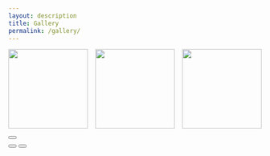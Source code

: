 ```yaml
---
layout: description
title: Gallery
permalink: /gallery/
---
```


<style>
  .gallery-container {
    display: flex;
    flex-wrap: wrap;
    justify-content: space-between;
  }
  .gallery-item {
    width: calc(33.333% - 10px);
    margin-bottom: 15px;
  }
  .gallery-item figure {
    margin: 0;
  }
  .gallery-item .thumb-container {
    position: relative;
    width: 100%;
    padding-bottom: 100%; /* 1:1 aspect ratio */
    overflow: hidden;
  }
  .gallery-item img {
    position: absolute;
    top: 50%;
    left: 50%;
    width: auto;
    height: 100%;
    transform: translate(-50%, -50%);
  }
  .gallery-item img.landscape {
    height: auto;
    width: 100%;
  }
</style>


<style>
  .gallery-container {
    display: flex;
    flex-wrap: wrap;
    justify-content: space-between;
  }
  .gallery-item {
    width: calc(33.333% - 10px);
    margin-bottom: 15px;
  }
  .gallery-item figure {
    margin: 0;
  }
  .gallery-item .thumb-container {
    position: relative;
    width: 100%;
    padding-bottom: 100%; /* 1:1 aspect ratio */
    overflow: hidden;
  }
  .gallery-item img {
    position: absolute;
    top: 50%;
    left: 50%;
    width: auto;
    height: 100%;
    transform: translate(-50%, -50%);
  }
  .gallery-item img.landscape {
    height: auto;
    width: 100%;
  }
</style>

<section>
    <!-- 갤러리 -->
    <div id="area6" idx="6">
        <section class="gallery line" id="gallery">
            <div class="area gallery-container">
                <!-- 갤러리 아이템 -->
                <div class="gallery-item">
                    <figure>
                        <div class="thumb-container">
                            <a href="https://i.namu.wiki/i/wQ9yxNSCR44RkET-qb_5PfDOb5u7sMSuvFSsUOiWe6XuVEiUDPoUEkqEOz4JSFUzfKOcoZB60WNjlHUD4eO4yPvbqL-BJXX2M8DFTu2MxBGg79UhG0oGB06YGyFoMKdhNsu8BHgCiSqR4z8Knk9K1Q.webp" itemprop="contentUrl" class="setimgsize">
                                <img src="https://i.namu.wiki/i/wQ9yxNSCR44RkET-qb_5PfDOb5u7sMSuvFSsUOiWe6XuVEiUDPoUEkqEOz4JSFUzfKOcoZB60WNjlHUD4eO4yPvbqL-BJXX2M8DFTu2MxBGg79UhG0oGB06YGyFoMKdhNsu8BHgCiSqR4z8Knk9K1Q.webp" class="img_frame" itemprop="thumbnail" alt="">
                            </a>
                        </div>
                    </figure>
                </div>
                <div class="gallery-item">
                    <figure>
                        <div class="thumb-container">
                            <a href="https://i.namu.wiki/i/wQ9yxNSCR44RkET-qb_5PfDOb5u7sMSuvFSsUOiWe6XuVEiUDPoUEkqEOz4JSFUzfKOcoZB60WNjlHUD4eO4yPvbqL-BJXX2M8DFTu2MxBGg79UhG0oGB06YGyFoMKdhNsu8BHgCiSqR4z8Knk9K1Q.webp" itemprop="contentUrl" class="setimgsize">
                                <img src="https://i.namu.wiki/i/wQ9yxNSCR44RkET-qb_5PfDOb5u7sMSuvFSsUOiWe6XuVEiUDPoUEkqEOz4JSFUzfKOcoZB60WNjlHUD4eO4yPvbqL-BJXX2M8DFTu2MxBGg79UhG0oGB06YGyFoMKdhNsu8BHgCiSqR4z8Knk9K1Q.webp" class="img_frame" itemprop="thumbnail" alt="">
                            </a>
                        </div>
                    </figure>
                </div>
                <div class="gallery-item">
                    <figure>
                        <div class="thumb-container">
                            <a href="https://i.namu.wiki/i/wQ9yxNSCR44RkET-qb_5PfDOb5u7sMSuvFSsUOiWe6XuVEiUDPoUEkqEOz4JSFUzfKOcoZB60WNjlHUD4eO4yPvbqL-BJXX2M8DFTu2MxBGg79UhG0oGB06YGyFoMKdhNsu8BHgCiSqR4z8Knk9K1Q.webp" itemprop="contentUrl" class="setimgsize">
                                <img src="https://i.namu.wiki/i/wQ9yxNSCR44RkET-qb_5PfDOb5u7sMSuvFSsUOiWe6XuVEiUDPoUEkqEOz4JSFUzfKOcoZB60WNjlHUD4eO4yPvbqL-BJXX2M8DFTu2MxBGg79UhG0oGB06YGyFoMKdhNsu8BHgCiSqR4z8Knk9K1Q.webp" class="img_frame" itemprop="thumbnail" alt="">
                            </a>
                        </div>
                    </figure>
                </div>
                <!-- Add more gallery items as needed -->
            </div>
            <!-- 갤러리 확대 -->
            <div class="pswp" tabindex="-1" role="dialog" aria-hidden="true">
                <div class="pswp__bg"></div>
                <div class="pswp__scroll-wrap">
                    <div class="pswp__container">
                        <div class="pswp__item"></div>
                        <div class="pswp__item"></div>
                        <div class="pswp__item"></div>
                    </div>
                    <div class="pswp__ui pswp__ui--hidden">
                        <div class="pswp__top-bar">
                            <div class="pswp__counter"></div>
                            <button class="pswp__button pswp__button--close" title="Close (Esc)"></button>
                            <div class="pswp__preloader">
                                <div class="pswp__preloader__icn">
                                    <div class="pswp__preloader__cut">
                                        <div class="pswp__preloader__donut"></div>
                                    </div>
                                </div>
                            </div>
                        </div>
                        <div class="pswp__share-modal pswp__share-modal--hidden pswp__single-tap">
                            <div class="pswp__share-tooltip"></div>
                        </div>
                        <button class="pswp__button pswp__button--arrow--left" title="Previous (arrow left)"></button>
                        <button class="pswp__button pswp__button--arrow--right" title="Next (arrow right)"></button>
                        <div class="pswp__caption">
                            <div class="pswp__caption__center"></div>
                        </div>
                    </div>
                </div>
            </div>
            <!-- / 갤러리 확대 -->
        </section>
    </div>
</section>

<!-- PhotoSwipe Core JS -->
<link rel="stylesheet" href="https://cdnjs.cloudflare.com/ajax/libs/photoswipe/4.1.3/photoswipe.min.css">
<link rel="stylesheet" href="https://cdnjs.cloudflare.com/ajax/libs/photoswipe/4.1.3/default-skin/default-skin.min.css">
<script src="https://cdnjs.cloudflare.com/ajax/libs/photoswipe/4.1.3/photoswipe.min.js"></script>
<script src="https://cdnjs.cloudflare.com/ajax/libs/photoswipe/4.1.3/photoswipe-ui-default.min.js"></script>
<script>
var initPhotoSwipeFromDOM = function(gallerySelector) {

    var parseThumbnailElements = function(el) {
        var thumbElements = el.childNodes,
            numNodes = thumbElements.length,
            items = [],
            figureEl,
            linkEl,
            item;

        for(var i = 0; i < numNodes; i++) {
            figureEl = thumbElements[i]; // <figure> element

            if(figureEl.nodeType !== 1) {
                continue;
            }

            linkEl = figureEl.children[0]; // <a> element

            item = {
                src: linkEl.getAttribute('href'),
                w: 0, // Placeholder, will be set later
                h: 0  // Placeholder, will be set later
            };

            if(linkEl.children.length > 0) {
                item.msrc = linkEl.children[0].getElementsByTagName('img')[0].getAttribute('src');
            }

            item.el = figureEl; // save link to element for getThumbBoundsFn

            items.push(item);
        }

        return items;
    };

    var closest = function closest(el, fn) {
        return el && ( fn(el) ? el : closest(el.parentNode, fn) );
    };

    var onThumbnailsClick = function(e) {
        e.preventDefault ? e.preventDefault() : e.returnValue = false;

        var eTarget = e.target || e.srcElement;

        var clickedListItem = closest(eTarget, function(el) {
            return (el.tagName && el.tagName.toUpperCase() === 'FIGURE');
        });

        if(!clickedListItem) {
            return;
        }

        var clickedGallery = clickedListItem.parentNode,
            childNodes = clickedListItem.parentNode.childNodes,
            numChildNodes = childNodes.length,
            nodeIndex = 0,
            index;

        for (var i = 0; i < numChildNodes; i++) {
            if(childNodes[i].nodeType !== 1) {
                continue;
            }

            if(childNodes[i] === clickedListItem) {
                index = nodeIndex;
                break;
            }
            nodeIndex++;
        }

        if(index >= 0) {
            openPhotoSwipe(index, clickedGallery);
        }
        return false;
    };

    var photoswipeParseHash = function() {
        var hash = window.location.hash.substring(1),
            params = {};

        if(hash.length < 5) {
            return params;
        }

        var vars = hash.split('&');
        for (var i = 0; i < vars.length; i++) {
            if(!vars[i]) {
                continue;
            }
            var pair = vars[i].split('=');
            if(pair.length < 2) {
                continue;
            }
            params[pair[0]] = pair[1];
        }

        if(params.gid) {
            params.gid = parseInt(params.gid, 10);
        }

        return params;
    };

    var openPhotoSwipe = function(index, galleryElement, disableAnimation, fromURL) {
        var pswpElement = document.querySelectorAll('.pswp')[0],
            gallery,
            options,
            items;

        items = parseThumbnailElements(galleryElement);

        options = {
            index: index,
            galleryUID: galleryElement.getAttribute('data-pswp-uid'),

            getThumbBoundsFn: function(index) {
                var thumbnail = items[index].el.getElementsByTagName('img')[0],
                    pageYScroll = window.pageYOffset || document.documentElement.scrollTop,
                    rect = thumbnail.getBoundingClientRect();

                return {x:rect.left, y:rect.top + pageYScroll, w:rect.width};
            }

        };

        if(fromURL) {
            if(options.galleryPIDs) {
                for(var j = 0; j < items.length; j++) {
                    if(items[j].pid == index) {
                        options.index = j;
                        break;
                    }
                }
            } else {
                options.index = parseInt(index, 10) - 1;
            }
        }

        if(isNaN(options.index)) {
            return;
        }

        if(disableAnimation) {
            options.showAnimationDuration = 0;
        }

        gallery = new PhotoSwipe(pswpElement, PhotoSwipeUI_Default, items, options);

        // Get the original image size
        gallery.listen('gettingData', function(index, item) {
            if (item.w < 1 || item.h < 1) { // if dimensions are not set
                var img = new Image(); 
                img.onload = function() { // will get size after the image is loaded
                    item.w = this.width; 
                    item.h = this.height;
                    gallery.invalidateCurrItems(); // reinit Items
                    gallery.updateSize(true); // reinit Items
                };
                img.src = item.src; // let's download image
            }
        });

        gallery.init();
    };

    var galleryElements = document.querySelectorAll(gallerySelector);

    for(var i = 0, l = galleryElements.length; i < l; i++) {
        galleryElements[i].setAttribute('data-pswp-uid', i+1);
        galleryElements[i].onclick = onThumbnailsClick;
    }

    var hashData = photoswipeParseHash();
    if(hashData.pid && hashData.gid) {
        openPhotoSwipe(hashData.pid ,  galleryElements[ hashData.gid - 1 ], true, true);
    }
};

initPhotoSwipeFromDOM('.gallery');
</script>
